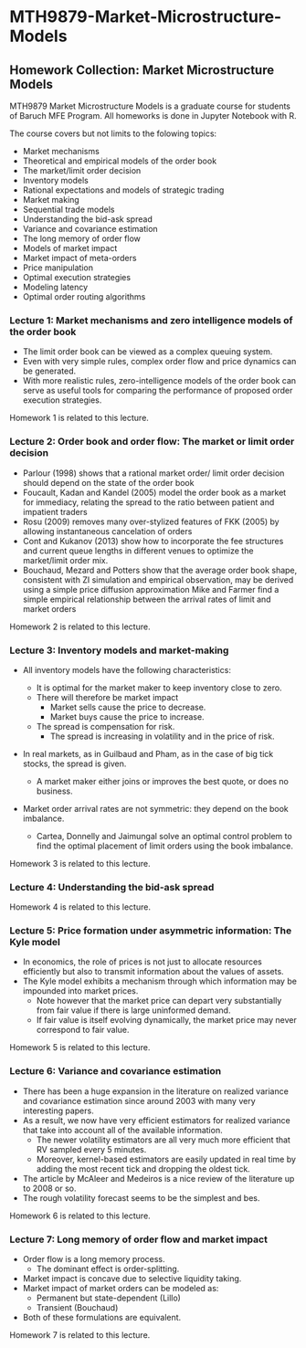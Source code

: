 # MTH9879-Market-Microstructure-Models
## Homework Collection: Market Microstructure Models
MTH9879 Market Microstructure Models is a graduate course for students of Baruch MFE Program. All homeworks is done in Jupyter Notebook with R.

The course covers but not limits to the folowing topics:

 - Market mechanisms
 - Theoretical and empirical models of the order book
 - The market/limit order decision
 - Inventory models
 - Rational expectations and models of strategic trading
 - Market making
 - Sequential trade models
 - Understanding the bid-ask spread
 - Variance and covariance estimation
 - The long memory of order flow
 - Models of market impact
 - Market impact of meta-orders
 - Price manipulation
 - Optimal execution strategies
 - Modeling latency
 - Optimal order routing algorithms
 
 
 
### Lecture 1: Market mechanisms and zero intelligence models of the order book
 
 - The limit order book can be viewed as a complex queuing system.
 - Even with very simple rules, complex order flow and price dynamics can be generated.
 - With more realistic rules, zero-intelligence models of the order book can serve as useful tools for comparing the performance of proposed order execution strategies.

 Homework 1 is related to this lecture.
 
 
 
### Lecture 2: Order book and order flow: The market or limit order decision
 
 - Parlour (1998) shows that a rational market order/ limit order decision should depend on the state of the order book
 - Foucault, Kadan and Kandel (2005) model the order book as a market for immediacy, relating the spread to the ratio between patient and impatient traders
 - Rosu (2009) removes many over-stylized features of FKK (2005) by allowing instantaneous cancelation of orders
 - Cont and Kukanov (2013) show how to incorporate the fee structures and current queue lengths in different venues to optimize the market/limit order mix.
 - Bouchaud, Mezard and Potters show that the average order book shape, consistent with ZI simulation and empirical observation, may be derived using a simple price diffusion approximation
Mike and Farmer find a simple empirical relationship between the arrival rates of limit and market orders

Homework 2 is related to this lecture.
 
 
 
### Lecture 3: Inventory models and market-making
 
 - All inventory models have the following characteristics:
    - It is optimal for the market maker to keep inventory close to zero.
    - There will therefore be market impact
       - Market sells cause the price to decrease.
       - Market buys cause the price to increase.
    - The spread is compensation for risk.
       - The spread is increasing in volatility and in the price of risk.

 - In real markets, as in Guilbaud and Pham, as in the case of big tick stocks, the spread is given.
    - A market maker either joins or improves the best quote, or does no business.
 - Market order arrival rates are not symmetric: they depend on the book imbalance.
    - Cartea, Donnelly and Jaimungal solve an optimal control problem to find the optimal placement of limit orders using the book imbalance.

Homework 3 is related to this lecture.



### Lecture 4: Understanding the bid-ask spread

Homework 4 is related to this lecture.



### Lecture 5: Price formation under asymmetric information: The Kyle model

 - In economics, the role of prices is not just to allocate resources efficiently but also to transmit information about the values of assets.
 - The Kyle model exhibits a mechanism through which information may be impounded into market prices.
    - Note however that the market price can depart very substantially from fair value if there is large uninformed demand.
    - If fair value is itself evolving dynamically, the market price may never correspond to fair value.

Homework 5 is related to this lecture.



### Lecture 6: Variance and covariance estimation

 - There has been a huge expansion in the literature on realized variance and covariance estimation since around 2003 with many very interesting papers.
 - As a result, we now have very efficient estimators for realized variance that take into account all of the available information.
    - The newer volatility estimators are all very much more efficient that RV sampled every 5 minutes.
    - Moreover, kernel-based estimators are easily updated in real time by adding the most recent tick and dropping the oldest tick.
 - The article by McAleer and Medeiros is a nice review of the literature up to 2008 or so.
 - The rough volatility forecast seems to be the simplest and bes.

Homework 6 is related to this lecture.



### Lecture 7: Long memory of order flow and market impact

 - Order flow is a long memory process.
    - The dominant effect is order-splitting.
 - Market impact is concave due to selective liquidity taking.
 - Market impact of market orders can be modeled as:
    - Permanent but state-dependent (Lillo)
    - Transient (Bouchaud)
 - Both of these formulations are equivalent.

Homework 7 is related to this lecture.


